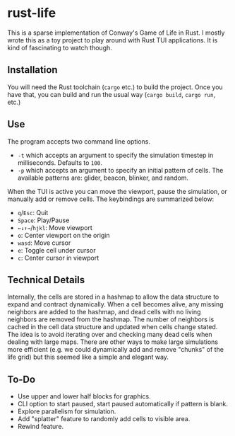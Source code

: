 # rust-life

This is a sparse implementation of Conway's Game of Life in Rust. I mostly wrote
this as a toy project to play around with Rust TUI applications. It is kind of
fascinating to watch though.

## Installation

You will need the Rust toolchain (`cargo` etc.) to build the project. Once you
have that, you can build and run the usual way (`cargo build`, `cargo run`,
etc.)

## Use

The program accepts two command line options.

- `-t` which accepts an argument to specify the simulation timestep in
  milliseconds. Defaults to `100`.
- `-p` which accepts an argument to specify an initial pattern of cells. The
  available patterns are: glider, beacon, blinker, and random.

When the TUI is active you can move the viewport, pause the simulation, or
manually add or remove cells. The keybindings are summarized below:

- `q`/`Esc`: Quit
- `Space`: Play/Pause
- `←↓↑→`/`hjkl`: Move viewport
- `o`: Center viewport on the origin
- `wasd`: Move cursor
- `e`: Toggle cell under cursor
- `c`: Center cursor in viewport

## Technical Details

Internally, the cells are stored in a hashmap to allow the data structure to
expand and contract dynamically. When a cell becomes alive, any missing
neighbors are added to the hashmap, and dead cells with no living neighbors are
removed from the hashmap. The number of neighbors is cached in the cell data
structure and updated when cells change stated. The idea is to avoid iterating
over and checking many dead cells when dealing with large maps. There are other
ways to make large simulations more efficient (e.g. we could dynamically add and
remove "chunks" of the life grid) but this seemed like a simple and elegant way.

## To-Do

- Use upper and lower half blocks for graphics.
- CLI option to start paused, start paused automatically if pattern is blank.
- Explore parallelism for simulation.
- Add "splatter" feature to randomly add cells to visible area.
- Rewind feature.

